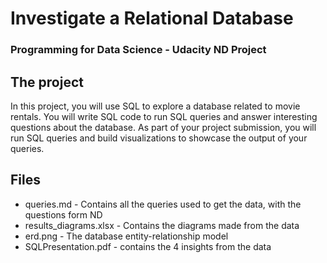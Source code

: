 # Investigate a Relational Database
### Programming for Data Science - Udacity ND Project

## The project 
In this project, you will use SQL to explore a database related to movie rentals. You will write SQL code to run SQL queries and answer interesting questions about the database. As part of your project submission, you will run SQL queries and build visualizations to showcase the output of your queries.

## Files
- queries.md - Contains all the queries used to get the data, with the questions form ND
- results_diagrams.xlsx - Contains the diagrams made from the data
- erd.png - The database entity-relationship model
- SQLPresentation.pdf - contains the 4 insights from the data